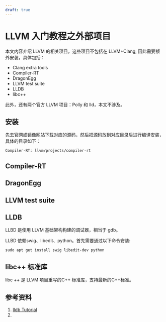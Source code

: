 ```yaml
---
draft: true
---
```

# LLVM 入门教程之外部项目

本文内容介绍 LLVM 的相关项目，这些项目不包括在 LLVM+Clang, 因此需要额外安装，具体包括：

- Clang extra tools
- Compiler-RT
- DragonEgg
- LLVM test suite
- LLDB
- libc++

此外，还有两个官方 LLVM 项目：Polly 和 lld，本文不涉及。

## 安装

先去官网或镜像网站下载对应的源码，然后把源码放到对应目录后进行编译安装，具体的目录如下：

```
Compiler-RT: llvm/projects/compiler-rt

```





## Compiler-RT





## DragonEgg





## LLVM test suite





## LLDB



LLBD 是使用 LLVM 基础架构构建的调试器，相当于 gdb。

LLBD 依赖swig、libedit、python。首先需要通过以下命令安装:

```
sudo apt get install swig libedit-dev python
```



## libc++ 标准库



libc ++ 是 LLVM 项目重写的C++ 标准库，支持最新的C++标准。

## 参考资料

1. [lldb  Tutorial](https://lldb.llvm.org/use/tutorial.html)
2. 